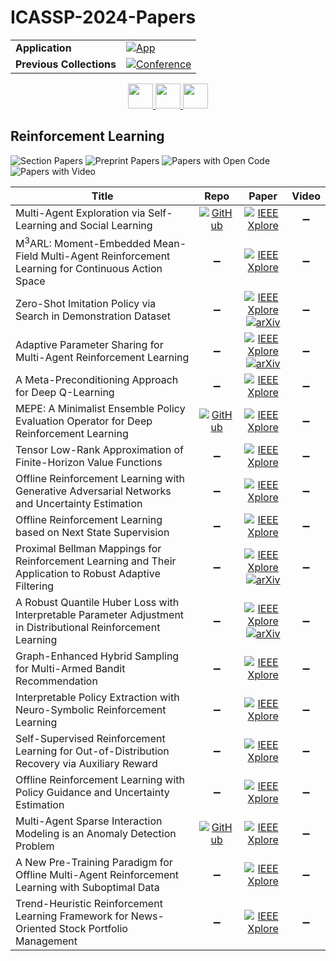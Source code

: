 # ICASSP-2024-Papers

<table>
    <tr>
        <td><strong>Application</strong></td>
        <td>
            <a href="https://huggingface.co/spaces/DmitryRyumin/NewEraAI-Papers" style="float:left;">
                <img src="https://img.shields.io/badge/🤗-NewEraAI--Papers-FFD21F.svg" alt="App" />
            </a>
        </td>
    </tr>
    <tr>
        <td><strong>Previous Collections</strong></td>
        <td>
            <a href="https://github.com/DmitryRyumin/ICASSP-2023-24-Papers/blob/main/README_2023.md">
                <img src="http://img.shields.io/badge/ICASSP-2023-0073AE.svg" alt="Conference">
            </a>
        </td>
    </tr>
</table>

<div align="center">
    <a href="https://github.com/DmitryRyumin/ICASSP-2023-24-Papers/blob/main/sections/2024/main/AASP-P3.md">
        <img src="https://cdn.jsdelivr.net/gh/DmitryRyumin/NewEraAI-Papers@main/images/left.svg" width="40" alt="" />
    </a>
    <a href="https://github.com/DmitryRyumin/ICASSP-2023-24-Papers/">
        <img src="https://cdn.jsdelivr.net/gh/DmitryRyumin/NewEraAI-Papers@main/images/home.svg" width="40" alt="" />
    </a>
    <a href="https://github.com/DmitryRyumin/ICASSP-2023-24-Papers/blob/main/sections/2024/main/MLSP-P7.md">
        <img src="https://cdn.jsdelivr.net/gh/DmitryRyumin/NewEraAI-Papers@main/images/right.svg" width="40" alt="" />
    </a>
</div>

## Reinforcement Learning

![Section Papers](https://img.shields.io/badge/Section%20Papers-soon-42BA16) ![Preprint Papers](https://img.shields.io/badge/Preprint%20Papers-soon-b31b1b) ![Papers with Open Code](https://img.shields.io/badge/Papers%20with%20Open%20Code-soon-1D7FBF) ![Papers with Video](https://img.shields.io/badge/Papers%20with%20Video-soon-FF0000)

| **Title** | **Repo** | **Paper** | **Video** |
|-----------|:--------:|:---------:|:---------:|
| Multi-Agent Exploration via Self-Learning and Social Learning | [![GitHub](https://img.shields.io/github/stars/Shaokang-Agent/S2L?style=flat)](https://github.com/Shaokang-Agent/S2L) | [![IEEE Xplore](https://img.shields.io/badge/IEEE-10446068-E4A42C.svg)](https://ieeexplore.ieee.org/document/10446068) | :heavy_minus_sign: |
| M<sup>3</sup>ARL: Moment-Embedded Mean-Field Multi-Agent Reinforcement Learning for Continuous Action Space | :heavy_minus_sign: | [![IEEE Xplore](https://img.shields.io/badge/IEEE-10448058-E4A42C.svg)](https://ieeexplore.ieee.org/document/10448058) | :heavy_minus_sign: |
| Zero-Shot Imitation Policy via Search in Demonstration Dataset | :heavy_minus_sign: | [![IEEE Xplore](https://img.shields.io/badge/IEEE-10447339-E4A42C.svg)](https://ieeexplore.ieee.org/document/10447339) <br /> [![arXiv](https://img.shields.io/badge/arXiv-2401.16398-b31b1b.svg)](https://arxiv.org/abs/2401.16398) | :heavy_minus_sign: |
| Adaptive Parameter Sharing for Multi-Agent Reinforcement Learning | :heavy_minus_sign: | [![IEEE Xplore](https://img.shields.io/badge/IEEE-10447262-E4A42C.svg)](https://ieeexplore.ieee.org/document/10447262) <br /> [![arXiv](https://img.shields.io/badge/arXiv-2312.09009-b31b1b.svg)](https://arxiv.org/abs/2312.09009) | :heavy_minus_sign: |
| A Meta-Preconditioning Approach for Deep Q-Learning | :heavy_minus_sign: | [![IEEE Xplore](https://img.shields.io/badge/IEEE-10446137-E4A42C.svg)](https://ieeexplore.ieee.org/document/10446137) | :heavy_minus_sign: |
| MEPE: A Minimalist Ensemble Policy Evaluation Operator for Deep Reinforcement Learning | [![GitHub](https://img.shields.io/github/stars/sweetice/MEPE?style=flat)](https://github.com/sweetice/MEPE) | [![IEEE Xplore](https://img.shields.io/badge/IEEE-10448009-E4A42C.svg)](https://ieeexplore.ieee.org/document/10448009) | :heavy_minus_sign: |
| Tensor Low-Rank Approximation of Finite-Horizon Value Functions | :heavy_minus_sign: | [![IEEE Xplore](https://img.shields.io/badge/IEEE-10448465-E4A42C.svg)](https://ieeexplore.ieee.org/document/10448465) | :heavy_minus_sign: |
| Offline Reinforcement Learning with Generative Adversarial Networks and Uncertainty Estimation | :heavy_minus_sign: | [![IEEE Xplore](https://img.shields.io/badge/IEEE-10446266-E4A42C.svg)](https://ieeexplore.ieee.org/document/10446266) | :heavy_minus_sign: |
| Offline Reinforcement Learning based on Next State Supervision | :heavy_minus_sign: | [![IEEE Xplore](https://img.shields.io/badge/IEEE-10446781-E4A42C.svg)](https://ieeexplore.ieee.org/document/10446781) | :heavy_minus_sign: |
| Proximal Bellman Mappings for Reinforcement Learning and Their Application to Robust Adaptive Filtering | :heavy_minus_sign: | [![IEEE Xplore](https://img.shields.io/badge/IEEE-10446701-E4A42C.svg)](https://ieeexplore.ieee.org/document/10446701) <br /> [![arXiv](https://img.shields.io/badge/arXiv-2309.07548-b31b1b.svg)](https://arxiv.org/abs/2309.07548) | :heavy_minus_sign: |
| A Robust Quantile Huber Loss with Interpretable Parameter Adjustment in Distributional Reinforcement Learning | :heavy_minus_sign: | [![IEEE Xplore](https://img.shields.io/badge/IEEE-10447501-E4A42C.svg)](https://ieeexplore.ieee.org/document/10447501) <br /> [![arXiv](https://img.shields.io/badge/arXiv-2401.02325-b31b1b.svg)](https://arxiv.org/abs/2401.02325) | :heavy_minus_sign: |
| Graph-Enhanced Hybrid Sampling for Multi-Armed Bandit Recommendation | :heavy_minus_sign: | [![IEEE Xplore](https://img.shields.io/badge/IEEE-10446562-E4A42C.svg)](https://ieeexplore.ieee.org/document/10446562) | :heavy_minus_sign: |
| Interpretable Policy Extraction with Neuro-Symbolic Reinforcement Learning | :heavy_minus_sign: | [![IEEE Xplore](https://img.shields.io/badge/IEEE-10446037-E4A42C.svg)](https://ieeexplore.ieee.org/document/10446037) | :heavy_minus_sign: |
| Self-Supervised Reinforcement Learning for Out-of-Distribution Recovery via Auxiliary Reward | :heavy_minus_sign: | [![IEEE Xplore](https://img.shields.io/badge/IEEE-10447216-E4A42C.svg)](https://ieeexplore.ieee.org/document/10447216) | :heavy_minus_sign: |
| Offline Reinforcement Learning with Policy Guidance and Uncertainty Estimation | :heavy_minus_sign: | [![IEEE Xplore](https://img.shields.io/badge/IEEE-10447908-E4A42C.svg)](https://ieeexplore.ieee.org/document/10447908) | :heavy_minus_sign: |
| Multi-Agent Sparse Interaction Modeling is an Anomaly Detection Problem | [![GitHub](https://img.shields.io/github/stars/chaobiubiu/Sparse-Interaction-as-Anomaly?style=flat)](https://github.com/chaobiubiu/Sparse-Interaction-as-Anomaly) | [![IEEE Xplore](https://img.shields.io/badge/IEEE-10446644-E4A42C.svg)](https://ieeexplore.ieee.org/document/10446644) | :heavy_minus_sign: |
| A New Pre-Training Paradigm for Offline Multi-Agent Reinforcement Learning with Suboptimal Data | :heavy_minus_sign: | [![IEEE Xplore](https://img.shields.io/badge/IEEE-10448500-E4A42C.svg)](https://ieeexplore.ieee.org/document/10448500) | :heavy_minus_sign: |
| Trend-Heuristic Reinforcement Learning Framework for News-Oriented Stock Portfolio Management | :heavy_minus_sign: | [![IEEE Xplore](https://img.shields.io/badge/IEEE-10447993-E4A42C.svg)](https://ieeexplore.ieee.org/document/10447993) | :heavy_minus_sign: |
